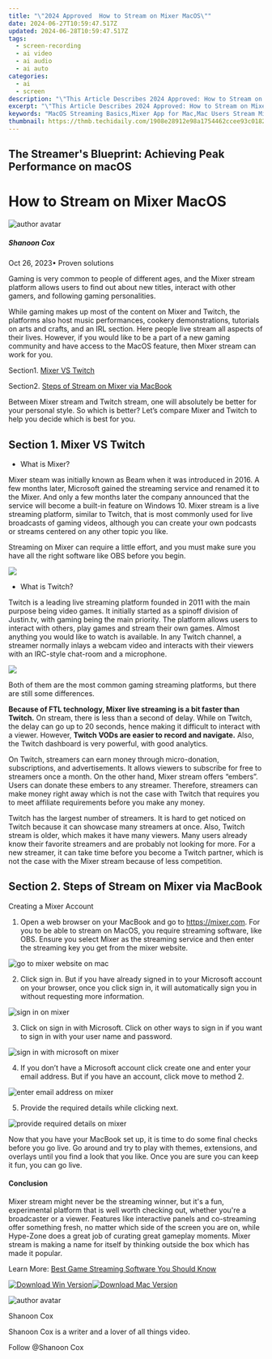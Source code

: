 ```yaml
---
title: "\"2024 Approved  How to Stream on Mixer MacOS\""
date: 2024-06-27T10:59:47.517Z
updated: 2024-06-28T10:59:47.517Z
tags: 
  - screen-recording
  - ai video
  - ai audio
  - ai auto
categories: 
  - ai
  - screen
description: "\"This Article Describes 2024 Approved: How to Stream on Mixer MacOS\""
excerpt: "\"This Article Describes 2024 Approved: How to Stream on Mixer MacOS\""
keywords: "MacOS Streaming Basics,Mixer App for Mac,Mac Users Stream Mixer,MacStreaming Guide,Mixer Media on Mac,Start Streaming Mixer Mac,Streaming to Mixer, OSX"
thumbnail: https://thmb.techidaily.com/1908e28912e98a1754462ccee93c018243200352c23bf996b9a2a527835e31b1.jpg
---
```


## The Streamer's Blueprint: Achieving Peak Performance on macOS

# How to Stream on Mixer MacOS

![author avatar](https://images.wondershare.com/filmora/article-images/shannon-cox.jpg)

##### Shanoon Cox

 Oct 26, 2023• Proven solutions

Gaming is very common to people of different ages, and the Mixer stream platform allows users to find out about new titles, interact with other gamers, and following gaming personalities.

While gaming makes up most of the content on Mixer and Twitch, the platforms also host music performances, cookery demonstrations, tutorials on arts and crafts, and an IRL section. Here people live stream all aspects of their lives. However, if you would like to be a part of a new gaming community and have access to the MacOS feature, then Mixer stream can work for you.

Section1\. [Mixer VS Twitch](#mixer-vs-twitch)

Section2\. [Steps of Stream on Mixer via MacBook](#steps-of-stream-on-mixer-via-macbook)

Between Mixer stream and Twitch stream, one will absolutely be better for your personal style. So which is better? Let’s compare Mixer and Twitch to help you decide which is best for you.

## Section 1. Mixer VS Twitch

* What is Mixer?

Mixer steam was initially known as Beam when it was introduced in 2016\. A few months later, Microsoft gained the streaming service and renamed it to the Mixer. And only a few months later the company announced that the service will become a built-in feature on Windows 10\. Mixer stream is a live streaming platform, similar to Twitch, that is most commonly used for live broadcasts of gaming videos, although you can create your own podcasts or streams centered on any other topic you like.

Streaming on Mixer can require a little effort, and you must make sure you have all the right software like OBS before you begin.

![](https://images.wondershare.com/filmora/Mac-articles/mixer.jpg)

* What is Twitch?

Twitch is a leading live streaming platform founded in 2011 with the main purpose being video games. It initially started as a spinoff division of Justin.tv, with gaming being the main priority. The platform allows users to interact with others, play games and stream their own games. Almost anything you would like to watch is available. In any Twitch channel, a streamer normally inlays a webcam video and interacts with their viewers with an IRC-style chat-room and a microphone.

![](https://images.wondershare.com/filmora/Mac-articles/twitch.jpg)

Both of them are the most common gaming streaming platforms, but there are still some differences.

**Because of FTL technology, Mixer live streaming is a bit faster than Twitch.** On stream, there is less than a second of delay. While on Twitch, the delay can go up to 20 seconds, hence making it difficult to interact with a viewer. However, **Twitch VODs are easier to record and navigate.** Also, the Twitch dashboard is very powerful, with good analytics.

On Twitch, streamers can earn money through micro-donation, subscriptions, and advertisements. It allows viewers to subscribe for free to streamers once a month. On the other hand, Mixer stream offers “embers”. Users can donate these embers to any streamer. Therefore, streamers can make money right away which is not the case with Twitch that requires you to meet affiliate requirements before you make any money.

Twitch has the largest number of streamers. It is hard to get noticed on Twitch because it can showcase many streamers at once. Also, Twitch stream is older, which makes it have many viewers. Many users already know their favorite streamers and are probably not looking for more. For a new streamer, it can take time before you become a Twitch partner, which is not the case with the Mixer stream because of less competition.

## Section 2. Steps of Stream on Mixer via MacBook

Creating a Mixer Account

1. Open a web browser on your MacBook and go to <https://mixer.com>. For you to be able to stream on MacOS, you require streaming software, like OBS. Ensure you select Mixer as the streaming service and then enter the streaming key you get from the mixer website.

![go to mixer website on mac](https://images.wondershare.com/filmora/Mac-articles/go-to-mixer-website-on-mac.jpg)

2. Click sign in. But if you have already signed in to your Microsoft account on your browser, once you click sign in, it will automatically sign you in without requesting more information.

![sign in on mixer](https://images.wondershare.com/filmora/Mac-articles/sign-in-on-mixer.jpg)

3. Click on sign in with Microsoft. Click on other ways to sign in if you want to sign in with your user name and password.

![sign in with microsoft on mixer](https://images.wondershare.com/filmora/Mac-articles/sign-in-with-microsoft-on-mixer.jpg)

4. If you don’t have a Microsoft account click create one and enter your email address. But if you have an account, click move to method 2.

![enter email address on mixer](https://images.wondershare.com/filmora/Mac-articles/enter-email-address-on-mixer.jpg)

5. Provide the required details while clicking next.

![provide required details on mixer](https://images.wondershare.com/filmora/Mac-articles/provide-required-details-on-mixer.jpg)

Now that you have your MacBook set up, it is time to do some final checks before you go live. Go around and try to play with themes, extensions, and overlays until you find a look that you like. Once you are sure you can keep it fun, you can go live.

#### Conclusion

Mixer stream might never be the streaming winner, but it's a fun, experimental platform that is well worth checking out, whether you're a broadcaster or a viewer. Features like interactive panels and co-streaming offer something fresh, no matter which side of the screen you are on, while Hype-Zone does a great job of curating great gameplay moments. Mixer stream is making a name for itself by thinking outside the box which has made it popular.

Learn More: [Best Game Streaming Software You Should Know](https://tools.techidaily.com/wondershare/filmora/download/)

[![Download Win Version](https://images.wondershare.com/filmora/guide/download-btn-win.jpg)](https://tools.techidaily.com/wondershare/filmora/download/)[![Download Mac Version](https://images.wondershare.com/filmora/guide/download-btn-mac.jpg)](https://tools.techidaily.com/wondershare/filmora/download/)

![author avatar](https://images.wondershare.com/filmora/article-images/shannon-cox.jpg)

Shanoon Cox

Shanoon Cox is a writer and a lover of all things video.

Follow @Shanoon Cox


<ins class="adsbygoogle"
     style="display:block"
     data-ad-format="autorelaxed"
     data-ad-client="ca-pub-7571918770474297"
     data-ad-slot="1223367746"></ins>



<ins class="adsbygoogle"
     style="display:block"
     data-ad-client="ca-pub-7571918770474297"
     data-ad-slot="8358498916"
     data-ad-format="auto"
     data-full-width-responsive="true"></ins>



